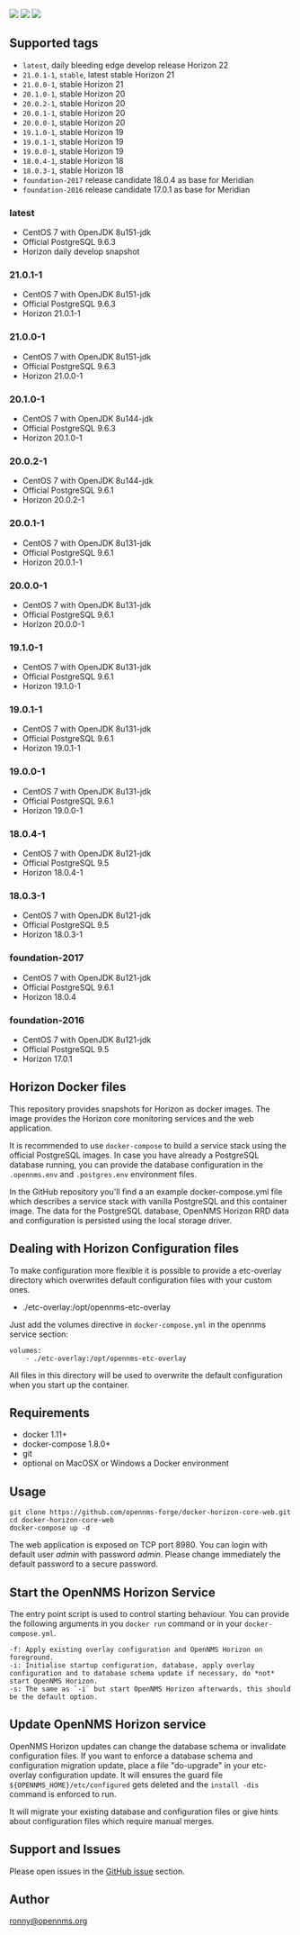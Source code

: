 [![](https://images.microbadger.com/badges/version/opennms/horizon-core-web.svg)](https://microbadger.com/images/opennms/horizon-core-web "Get your own version badge on microbadger.com")
[![](https://images.microbadger.com/badges/image/opennms/horizon-core-web.svg)](https://microbadger.com/images/opennms/horizon-core-web "Get your own image badge on microbadger.com")
[![](https://images.microbadger.com/badges/license/opennms/horizon-core-web.svg)](https://microbadger.com/images/opennms/horizon-core-web "Get your own license badge on microbadger.com")

## Supported tags

* `latest`, daily bleeding edge develop release Horizon 22
* `21.0.1-1`, `stable`, latest stable Horizon 21
* `21.0.0-1`, stable Horizon 21
* `20.1.0-1`, stable Horizon 20
* `20.0.2-1`, stable Horizon 20
* `20.0.1-1`, stable Horizon 20
* `20.0.0-1`, stable Horizon 20
* `19.1.0-1`, stable Horizon 19
* `19.0.1-1`, stable Horizon 19
* `19.0.0-1`, stable Horizon 19
* `18.0.4-1`, stable Horizon 18
* `18.0.3-1`, stable Horizon 18
* `foundation-2017` release candidate 18.0.4 as base for Meridian
* `foundation-2016` release candidate 17.0.1 as base for Meridian

### latest

* CentOS 7 with OpenJDK 8u151-jdk
* Official PostgreSQL 9.6.3
* Horizon daily develop snapshot

### 21.0.1-1

* CentOS 7 with OpenJDK 8u151-jdk
* Official PostgreSQL 9.6.3
* Horizon 21.0.1-1

### 21.0.0-1

* CentOS 7 with OpenJDK 8u151-jdk
* Official PostgreSQL 9.6.3
* Horizon 21.0.0-1

### 20.1.0-1

* CentOS 7 with OpenJDK 8u144-jdk
* Official PostgreSQL 9.6.3
* Horizon 20.1.0-1

### 20.0.2-1

* CentOS 7 with OpenJDK 8u144-jdk
* Official PostgreSQL 9.6.1
* Horizon 20.0.2-1

### 20.0.1-1

* CentOS 7 with OpenJDK 8u131-jdk
* Official PostgreSQL 9.6.1
* Horizon 20.0.1-1

### 20.0.0-1

* CentOS 7 with OpenJDK 8u131-jdk
* Official PostgreSQL 9.6.1
* Horizon 20.0.0-1

### 19.1.0-1

* CentOS 7 with OpenJDK 8u131-jdk
* Official PostgreSQL 9.6.1
* Horizon 19.1.0-1

### 19.0.1-1

* CentOS 7 with OpenJDK 8u131-jdk
* Official PostgreSQL 9.6.1
* Horizon 19.0.1-1

### 19.0.0-1

* CentOS 7 with OpenJDK 8u131-jdk
* Official PostgreSQL 9.6.1
* Horizon 19.0.0-1

### 18.0.4-1

* CentOS 7 with OpenJDK 8u121-jdk
* Official PostgreSQL 9.5
* Horizon 18.0.4-1

### 18.0.3-1

* CentOS 7 with OpenJDK 8u121-jdk
* Official PostgreSQL 9.5
* Horizon 18.0.3-1

### foundation-2017

* CentOS 7 with OpenJDK 8u121-jdk
* Official PostgreSQL 9.6.1
* Horizon 18.0.4

### foundation-2016

* CentOS 7 with OpenJDK 8u121-jdk
* Official PostgreSQL 9.5
* Horizon 17.0.1

## Horizon Docker files

This repository provides snapshots for Horizon as docker images.
The image provides the Horizon core monitoring services and the web application.

It is recommended to use `docker-compose` to build a service stack using the official PostgreSQL images.
In case you have already a PostgreSQL database running, you can provide the database configuration in the `.opennms.env` and `.postgres.env` environment files.

In the GitHub repository you'll find a an example docker-compose.yml file which describes a service stack with vanilla PostgreSQL and this container image.
The data for the PostgreSQL database, OpenNMS Horizon RRD data and configuration is persisted using the local storage driver.

## Dealing with Horizon Configuration files

To make configuration more flexible it is possible to provide a etc-overlay directory which overwrites default configuration files with your custom ones.

- ./etc-overlay:/opt/opennms-etc-overlay

Just add the volumes directive in `docker-compose.yml` in the opennms service section:

```
volumes:
    - ./etc-overlay:/opt/opennms-etc-overlay
```

All files in this directory will be used to overwrite the default configuration when you start up the container.

## Requirements

* docker 1.11+
* docker-compose 1.8.0+
* git
* optional on MacOSX or Windows a Docker environment

## Usage

```
git clone https://github.com/opennms-forge/docker-horizon-core-web.git
cd docker-horizon-core-web
docker-compose up -d
```

The web application is exposed on TCP port 8980.
You can login with default user *admin* with password *admin*.
Please change immediately the default password to a secure password.

## Start the OpenNMS Horizon Service

The entry point script is used to control starting behaviour.
You can provide the following arguments in you `docker run` command or in your `docker-compose.yml`.

```
-f: Apply existing overlay configuration and OpenNMS Horizon on foreground.
-i: Initialise startup configuration, database, apply overlay configuration and to database schema update if necessary, do *not* start OpenNMS Horizon.
-s: The same as `-i` but start OpenNMS Horizon afterwards, this should be the default option.
```

## Update OpenNMS Horizon service

OpenNMS Horizon updates can change the database schema or invalidate configuration files.
If you want to enforce a database schema and configuration migration update, place a file "do-upgrade" in your etc-overlay configuration update.
It will ensures the guard file `${OPENNMS_HOME}/etc/configured` gets deleted and the `install -dis` command is enforced to run.

It will migrate your existing database and configuration files or give hints about configuration files which require manual merges.

## Support and Issues

Please open issues in the [GitHub issue](https://github.com/opennms-forge/docker-horizon-core-web) section.

## Author

ronny@opennms.org
